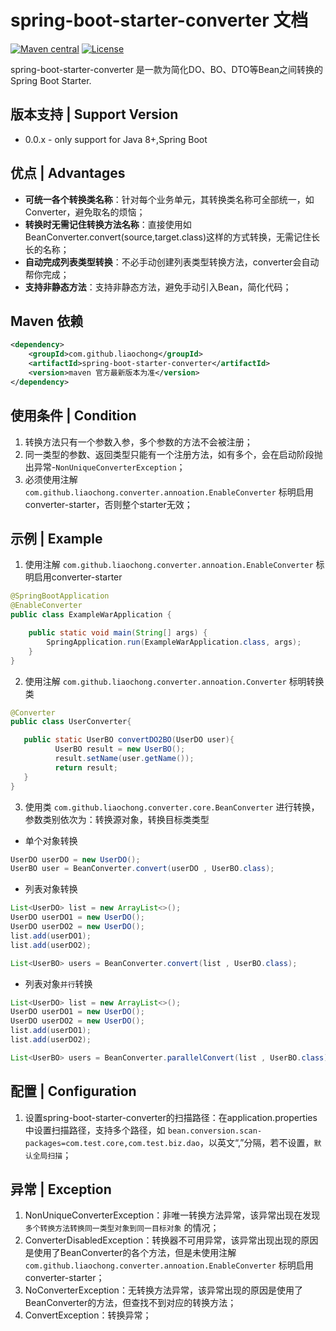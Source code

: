 # spring-boot-starter-converter 文档
[![Maven central](https://maven-badges.herokuapp.com/maven-central/com.github.liaochong/spring-boot-starter-converter/badge.svg)](https://maven-badges.herokuapp.com/maven-central/com.github.liaochong/spring-boot-starter-converter)
[![License](http://img.shields.io/:license-apache-brightgreen.svg)](http://www.apache.org/licenses/LICENSE-2.0.html)

spring-boot-starter-converter 是一款为简化DO、BO、DTO等Bean之间转换的Spring Boot Starter.

版本支持 | Support Version
------------------

- 0.0.x - only support for Java 8+,Spring Boot

优点 | Advantages
------------------

- **可统一各个转换类名称**：针对每个业务单元，其转换类名称可全部统一，如Converter，避免取名的烦恼；
- **转换时无需记住转换方法名称**：直接使用如BeanConverter.convert(source,target.class)这样的方式转换，无需记住长长的名称；
- **自动完成列表类型转换**：不必手动创建列表类型转换方法，converter会自动帮你完成；
- **支持非静态方法**：支持非静态方法，避免手动引入Bean，简化代码；

Maven 依赖
------------------
```xml
<dependency>
    <groupId>com.github.liaochong</groupId>
    <artifactId>spring-boot-starter-converter</artifactId>
    <version>maven 官方最新版本为准</version>
</dependency>
```

使用条件 | Condition
------------------
1. 转换方法只有一个参数入参，多个参数的方法不会被注册；
2. 同一类型的参数、返回类型只能有一个注册方法，如有多个，会在启动阶段抛出异常-`NonUniqueConverterException`； 
3. 必须使用注解 `com.github.liaochong.converter.annoation.EnableConverter` 标明启用converter-starter，否则整个starter无效；

示例 | Example
------------------

1. 使用注解 `com.github.liaochong.converter.annoation.EnableConverter` 标明启用converter-starter

```java
@SpringBootApplication
@EnableConverter
public class ExampleWarApplication {

    public static void main(String[] args) {
        SpringApplication.run(ExampleWarApplication.class, args);
    }
}
```

2. 使用注解 `com.github.liaochong.converter.annoation.Converter` 标明转换类

```java
@Converter
public class UserConverter{

   public static UserBO convertDO2BO(UserDO user){
          UserBO result = new UserBO();
          result.setName(user.getName());
          return result;
   }
}
```
3. 使用类 `com.github.liaochong.converter.core.BeanConverter` 进行转换，参数类别依次为：转换源对象，转换目标类类型

- 单个对象转换
```java
UserDO userDO = new UserDO();
UserBO user = BeanConverter.convert(userDO , UserBO.class);
```
- 列表对象转换
```java
List<UserDO> list = new ArrayList<>();
UserDO userDO1 = new UserDO();
UserDO userDO2 = new UserDO();
list.add(userDO1);
list.add(userDO2);

List<UserBO> users = BeanConverter.convert(list , UserBO.class);
```
- 列表对象`并行`转换
```java
List<UserDO> list = new ArrayList<>();
UserDO userDO1 = new UserDO();
UserDO userDO2 = new UserDO();
list.add(userDO1);
list.add(userDO2);

List<UserBO> users = BeanConverter.parallelConvert(list , UserBO.class);
```
配置 | Configuration
--------------------
1. 设置spring-boot-starter-converter的扫描路径：在application.properties中设置扫描路径，支持多个路径，如 `bean.conversion.scan-packages=com.test.core,com.test.biz.dao`，以英文“,”分隔，若不设置，`默认全局扫描`；

异常 | Exception
-------------------
1. NonUniqueConverterException：非唯一转换方法异常，该异常出现在发现 `多个转换方法转换同一类型对象到同一目标对象` 的情况；
2. ConverterDisabledException：转换器不可用异常，该异常出现出现的原因是使用了BeanConverter的各个方法，但是未使用注解 `com.github.liaochong.converter.annoation.EnableConverter` 标明启用converter-starter；
3. NoConverterException：无转换方法异常，该异常出现的原因是使用了BeanConverter的方法，但查找不到对应的转换方法；
4. ConvertException：转换异常；
